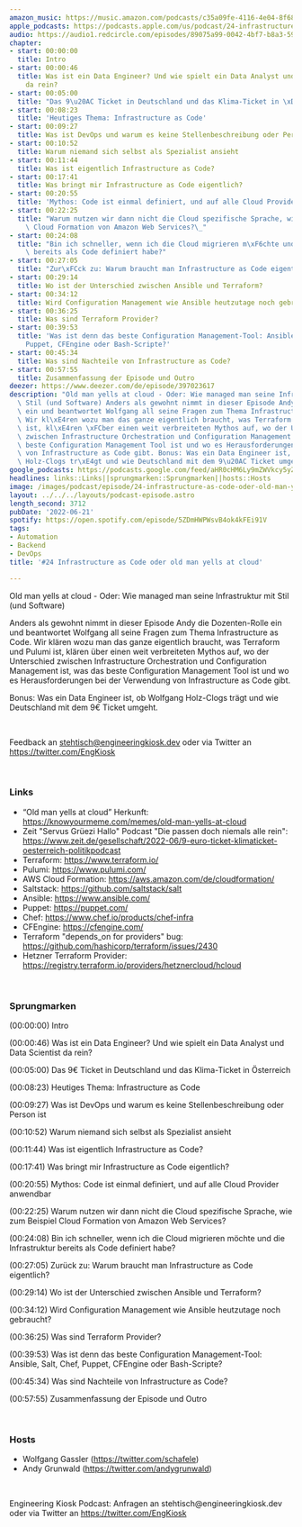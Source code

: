 ```yaml
---
amazon_music: https://music.amazon.com/podcasts/c35a09fe-4116-4e04-8f68-77d61b112e46/episodes/a09aa001-6a04-4a08-96fd-64cbd1dac70e/engineering-kiosk-24-infrastructure-as-code-oder-old-man-yells-at-cloud
apple_podcasts: https://podcasts.apple.com/us/podcast/24-infrastructure-as-code-oder-old-man-yells-at-cloud/id1603082924?i=1000567206046&uo=4
audio: https://audio1.redcircle.com/episodes/89075a99-0042-4bf7-b8a3-591f701d02da/stream.mp3
chapter:
- start: 00:00:00
  title: Intro
- start: 00:00:46
  title: Was ist ein Data Engineer? Und wie spielt ein Data Analyst und Data Scientist
    da rein?
- start: 00:05:00
  title: "Das 9\u20AC Ticket in Deutschland und das Klima-Ticket in \xD6sterreich"
- start: 00:08:23
  title: 'Heutiges Thema: Infrastructure as Code'
- start: 00:09:27
  title: Was ist DevOps und warum es keine Stellenbeschreibung oder Person ist
- start: 00:10:52
  title: Warum niemand sich selbst als Spezialist ansieht
- start: 00:11:44
  title: Was ist eigentlich Infrastructure as Code?
- start: 00:17:41
  title: Was bringt mir Infrastructure as Code eigentlich?
- start: 00:20:55
  title: 'Mythos: Code ist einmal definiert, und auf alle Cloud Provider anwendbar'
- start: 00:22:25
  title: "Warum nutzen wir dann nicht die Cloud spezifische Sprache, wie zum Beispiel\
    \ Cloud Formation von Amazon Web Services?\_"
- start: 00:24:08
  title: "Bin ich schneller, wenn ich die Cloud migrieren m\xF6chte und die Infrastruktur\
    \ bereits als Code definiert habe?"
- start: 00:27:05
  title: "Zur\xFCck zu: Warum braucht man Infrastructure as Code eigentlich?"
- start: 00:29:14
  title: Wo ist der Unterschied zwischen Ansible und Terraform?
- start: 00:34:12
  title: Wird Configuration Management wie Ansible heutzutage noch gebraucht?
- start: 00:36:25
  title: Was sind Terraform Provider?
- start: 00:39:53
  title: 'Was ist denn das beste Configuration Management-Tool: Ansible, Salt, Chef,
    Puppet, CFEngine oder Bash-Scripte?'
- start: 00:45:34
  title: Was sind Nachteile von Infrastructure as Code?
- start: 00:57:55
  title: Zusammenfassung der Episode und Outro
deezer: https://www.deezer.com/de/episode/397023617
description: "Old man yells at cloud - Oder: Wie managed man seine Infrastruktur mit\
  \ Stil (und Software) Anders als gewohnt nimmt in dieser Episode Andy die Dozenten-Rolle\
  \ ein und beantwortet Wolfgang all seine Fragen zum Thema Infrastructure as Code.\
  \ Wir kl\xE4ren wozu man das ganze eigentlich braucht, was Terraform und Pulumi\
  \ ist, kl\xE4ren \xFCber einen weit verbreiteten Mythos auf, wo der Unterschied\
  \ zwischen Infrastructure Orchestration und Configuration Management ist, was das\
  \ beste Configuration Management Tool ist und wo es Herausforderungen bei der Verwendung\
  \ von Infrastructure as Code gibt. Bonus: Was ein Data Engineer ist, ob Wolfgang\
  \ Holz-Clogs tr\xE4gt und wie Deutschland mit dem 9\u20AC Ticket umgeht."
google_podcasts: https://podcasts.google.com/feed/aHR0cHM6Ly9mZWVkcy5yZWRjaXJjbGUuY29tLzBlY2ZkZmQ3LWZkYTEtNGMzZC05NTE1LTQ3NjcyN2Y5ZGY1ZQ/episode/YTA5OWNlMmUtZjY4My00MWU0LWI5M2YtNTUzZDJmNjY2ZmY0?sa=X&ved=2ahUKEwjN_tn_9b34AhXnM1kFHQKtDH8QkfYCegQIARAF
headlines: links::Links||sprungmarken::Sprungmarken||hosts::Hosts
image: /images/podcast/episode/24-infrastructure-as-code-oder-old-man-yells-at-cloud.jpg
layout: ../../../layouts/podcast-episode.astro
length_second: 3712
pubDate: '2022-06-21'
spotify: https://open.spotify.com/episode/5ZDmHWPWsvB4ok4kFEi91V
tags:
- Automation
- Backend
- DevOps
title: '#24 Infrastructure as Code oder old man yells at cloud'

---
```

<p>Old man yells at cloud - Oder: Wie managed man seine Infrastruktur mit Stil (und Software)</p><p>Anders als gewohnt nimmt in dieser Episode Andy die Dozenten-Rolle ein und beantwortet Wolfgang all seine Fragen zum Thema Infrastructure as Code. Wir klären wozu man das ganze eigentlich braucht, was Terraform und Pulumi ist, klären über einen weit verbreiteten Mythos auf, wo der Unterschied zwischen Infrastructure Orchestration und Configuration Management ist, was das beste Configuration Management Tool ist und wo es Herausforderungen bei der Verwendung von Infrastructure as Code gibt.</p><p>Bonus: Was ein Data Engineer ist, ob Wolfgang Holz-Clogs trägt und wie Deutschland mit dem 9€ Ticket umgeht.</p><p><br></p><p>Feedback an <a href="mailto:stehtisch@engineeringkiosk.dev" rel="nofollow">stehtisch@engineeringkiosk.dev</a> oder via Twitter an <a href="https://twitter.com/EngKiosk" rel="nofollow">https://twitter.com/EngKiosk</a></p><p><br></p><h3 id="links">Links</h3><ul><li>“Old man yells at cloud” Herkunft: <a href="https://knowyourmeme.com/memes/old-man-yells-at-cloud" rel="nofollow">https://knowyourmeme.com/memes/old-man-yells-at-cloud</a> </li><li>Zeit &#34;Servus Grüezi Hallo&#34; Podcast &#34;Die passen doch niemals alle rein&#34;: <a href="https://www.zeit.de/gesellschaft/2022-06/9-euro-ticket-klimaticket-oesterreich-politikpodcast" rel="nofollow">https://www.zeit.de/gesellschaft/2022-06/9-euro-ticket-klimaticket-oesterreich-politikpodcast</a> </li><li>Terraform: <a href="https://www.terraform.io/" rel="nofollow">https://www.terraform.io/</a></li><li>Pulumi: <a href="https://www.pulumi.com/" rel="nofollow">https://www.pulumi.com/</a></li><li>AWS Cloud Formation: <a href="https://aws.amazon.com/de/cloudformation/" rel="nofollow">https://aws.amazon.com/de/cloudformation/</a></li><li>Saltstack: <a href="https://github.com/saltstack/salt" rel="nofollow">https://github.com/saltstack/salt</a></li><li>Ansible: <a href="https://www.ansible.com/" rel="nofollow">https://www.ansible.com/</a></li><li>Puppet: <a href="https://puppet.com/" rel="nofollow">https://puppet.com/</a></li><li>Chef: <a href="https://www.chef.io/products/chef-infra" rel="nofollow">https://www.chef.io/products/chef-infra</a></li><li>CFEngine: <a href="https://cfengine.com/" rel="nofollow">https://cfengine.com/</a></li><li>Terraform &#34;depends_on for providers&#34; bug: <a href="https://github.com/hashicorp/terraform/issues/2430" rel="nofollow">https://github.com/hashicorp/terraform/issues/2430</a></li><li>Hetzner Terraform Provider: <a href="https://registry.terraform.io/providers/hetznercloud/hcloud" rel="nofollow">https://registry.terraform.io/providers/hetznercloud/hcloud</a> </li></ul><p><br></p><h3 id="sprungmarken">Sprungmarken</h3><p>(00:00:00) Intro</p><p>(00:00:46) Was ist ein Data Engineer? Und wie spielt ein Data Analyst und Data Scientist da rein?</p><p>(00:05:00) Das 9€ Ticket in Deutschland und das Klima-Ticket in Österreich</p><p>(00:08:23) Heutiges Thema: Infrastructure as Code</p><p>(00:09:27) Was ist DevOps und warum es keine Stellenbeschreibung oder Person ist</p><p>(00:10:52) Warum niemand sich selbst als Spezialist ansieht</p><p>(00:11:44) Was ist eigentlich Infrastructure as Code?</p><p>(00:17:41) Was bringt mir Infrastructure as Code eigentlich?</p><p>(00:20:55) Mythos: Code ist einmal definiert, und auf alle Cloud Provider anwendbar</p><p>(00:22:25) Warum nutzen wir dann nicht die Cloud spezifische Sprache, wie zum Beispiel Cloud Formation von Amazon Web Services? </p><p>(00:24:08) Bin ich schneller, wenn ich die Cloud migrieren möchte und die Infrastruktur bereits als Code definiert habe?</p><p>(00:27:05) Zurück zu: Warum braucht man Infrastructure as Code eigentlich?</p><p>(00:29:14) Wo ist der Unterschied zwischen Ansible und Terraform?</p><p>(00:34:12) Wird Configuration Management wie Ansible heutzutage noch gebraucht?</p><p>(00:36:25) Was sind Terraform Provider?</p><p>(00:39:53) Was ist denn das beste Configuration Management-Tool: Ansible, Salt, Chef, Puppet, CFEngine oder Bash-Scripte?</p><p>(00:45:34) Was sind Nachteile von Infrastructure as Code?</p><p>(00:57:55) Zusammenfassung der Episode und Outro</p><p><br></p><h3 id="hosts">Hosts</h3><ul><li>Wolfgang Gassler (<a href="https://twitter.com/schafele" rel="nofollow">https://twitter.com/schafele</a>)</li><li>Andy Grunwald (<a href="https://twitter.com/andygrunwald" rel="nofollow">https://twitter.com/andygrunwald</a>)</li></ul><p><br></p><p>Engineering Kiosk Podcast: Anfragen an stehtisch@engineeringkiosk.dev oder via Twitter an <a href="https://twitter.com/EngKiosk" rel="nofollow">https://twitter.com/EngKiosk</a></p>